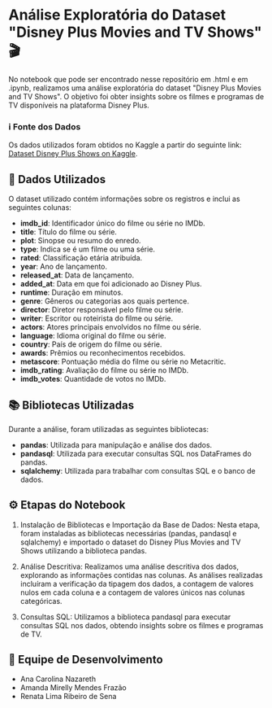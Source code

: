 # Análise Exploratória do Dataset "Disney Plus Movies and TV Shows" 🎬

No notebook que pode ser encontrado nesse repositório em .html e em .ipynb, realizamos uma análise exploratória do dataset "Disney Plus Movies and TV Shows". O objetivo foi obter insights sobre os filmes e programas de TV disponíveis na plataforma Disney Plus.

### ℹ️ Fonte dos Dados
Os dados utilizados foram obtidos no Kaggle a partir do seguinte link: [Dataset Disney Plus Shows on Kaggle](https://www.kaggle.com/datasets/unanimad/disney-plus-shows).

## 🎲 Dados Utilizados
O dataset utilizado contém informações sobre os registros e inclui as seguintes colunas:

- **imdb_id**: Identificador único do filme ou série no IMDb.
- **title**: Título do filme ou série.
- **plot**: Sinopse ou resumo do enredo.
- **type**: Indica se é um filme ou uma série.
- **rated**: Classificação etária atribuída.
- **year**: Ano de lançamento.
- **released_at**: Data de lançamento.
- **added_at**: Data em que foi adicionado ao Disney Plus.
- **runtime**: Duração em minutos.
- **genre**: Gêneros ou categorias aos quais pertence.
- **director**: Diretor responsável pelo filme ou série.
- **writer**: Escritor ou roteirista do filme ou série.
- **actors**: Atores principais envolvidos no filme ou série.
- **language**: Idioma original do filme ou série.
- **country**: País de origem do filme ou série.
- **awards**: Prêmios ou reconhecimentos recebidos.
- **metascore**: Pontuação média do filme ou série no Metacritic.
- **imdb_rating**: Avaliação do filme ou série no IMDb.
- **imdb_votes**: Quantidade de votos no IMDb.

## 📚 Bibliotecas Utilizadas
Durante a análise, foram utilizadas as seguintes bibliotecas:

- **pandas**: Utilizada para manipulação e análise dos dados.
- **pandasql**: Utilizada para executar consultas SQL nos DataFrames do pandas.
- **sqlalchemy**: Utilizada para trabalhar com consultas SQL e o banco de dados.

## ⚙️ Etapas do Notebook

1. Instalação de Bibliotecas e Importação da Base de Dados: Nesta etapa, foram instaladas as bibliotecas necessárias (pandas, pandasql e sqlalchemy) e importado o dataset do Disney Plus Movies and TV Shows utilizando a biblioteca pandas.

2. Análise Descritiva: Realizamos uma análise descritiva dos dados, explorando as informações contidas nas colunas. As análises realizadas incluíram a verificação da tipagem dos dados, a contagem de valores nulos em cada coluna e a contagem de valores únicos nas colunas categóricas.

3. Consultas SQL: Utilizamos a biblioteca pandasql para executar consultas SQL nos dados, obtendo insights sobre os filmes e programas de TV.

## 🚀 Equipe de Desenvolvimento
- Ana Carolina Nazareth
- Amanda Mirelly Mendes Frazão
- Renata Lima Ribeiro de Sena

